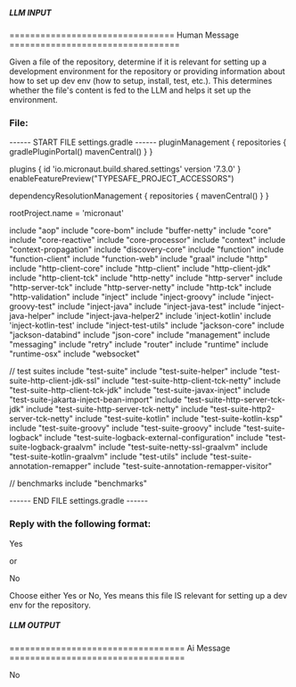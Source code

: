 ##### LLM INPUT #####
================================ Human Message =================================

Given a file of the repository, determine if it is relevant for setting up a development environment for the repository or providing information about how to set up dev env (how to setup, install, test, etc.). This determines whether the file's content is fed to the LLM and helps it set up the environment.

### File:
------ START FILE settings.gradle ------
pluginManagement {
    repositories {
        gradlePluginPortal()
        mavenCentral()
    }
}

plugins {
    id 'io.micronaut.build.shared.settings' version '7.3.0'
}
enableFeaturePreview("TYPESAFE_PROJECT_ACCESSORS")

dependencyResolutionManagement {
    repositories {
        mavenCentral()
    }
}

rootProject.name = 'micronaut'

include "aop"
include "core-bom"
include "buffer-netty"
include "core"
include "core-reactive"
include "core-processor"
include "context"
include "context-propagation"
include "discovery-core"
include "function"
include "function-client"
include "function-web"
include "graal"
include "http"
include "http-client-core"
include "http-client"
include "http-client-jdk"
include "http-client-tck"
include "http-netty"
include "http-server"
include "http-server-tck"
include "http-server-netty"
include "http-tck"
include "http-validation"
include "inject"
include "inject-groovy"
include "inject-groovy-test"
include "inject-java"
include "inject-java-test"
include "inject-java-helper"
include "inject-java-helper2"
include 'inject-kotlin'
include 'inject-kotlin-test'
include "inject-test-utils"
include "jackson-core"
include "jackson-databind"
include "json-core"
include "management"
include "messaging"
include "retry"
include "router"
include "runtime"
include "runtime-osx"
include "websocket"

// test suites
include "test-suite"
include "test-suite-helper"
include "test-suite-http-client-jdk-ssl"
include "test-suite-http-client-tck-netty"
include "test-suite-http-client-tck-jdk"
include "test-suite-javax-inject"
include "test-suite-jakarta-inject-bean-import"
include "test-suite-http-server-tck-jdk"
include "test-suite-http-server-tck-netty"
include "test-suite-http2-server-tck-netty"
include "test-suite-kotlin"
include "test-suite-kotlin-ksp"
include "test-suite-groovy"
include "test-suite-groovy"
include "test-suite-logback"
include "test-suite-logback-external-configuration"
include "test-suite-logback-graalvm"
include "test-suite-netty-ssl-graalvm"
include "test-suite-kotlin-graalvm"
include "test-utils"
include "test-suite-annotation-remapper"
include "test-suite-annotation-remapper-visitor"

// benchmarks
include "benchmarks"

------ END FILE settings.gradle ------

### Reply with the following format:

<rel>Yes</rel>

or

<rel>No</rel>

Choose either Yes or No, Yes means this file IS relevant for setting up a dev env for the repository.

##### LLM OUTPUT #####
================================== Ai Message ==================================

<rel>No</rel>